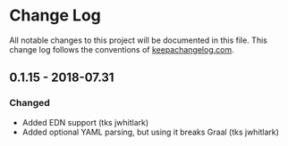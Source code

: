 # Change Log
All notable changes to this project will be documented in this file. This change log follows the conventions of [keepachangelog.com](http://keepachangelog.com/).

## 0.1.15 - 2018-07.31
### Changed
- Added EDN support (tks jwhitlark)
- Added optional YAML parsing, but using it breaks Graal (tks jwhitlark)

